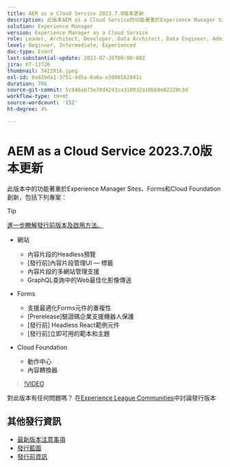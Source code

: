 ```yaml
---
title: AEM as a Cloud Service 2023.7.0版本更新
description: 此版本AEM as a Cloud Service的功能著重於Experience Manager Sites、Forms和Cloud Foundation創新。
solution: Experience Manager
version: Experience Manager as a Cloud Service
role: Leader, Architect, Developer, Data Architect, Data Engineer, Admin, User
level: Beginner, Intermediate, Experienced
doc-type: Event
last-substantial-update: 2023-07-26T00:00:00Z
jira: KT-13726
thumbnail: 3422016.jpeg
exl-id: 0ad3bda1-3751-4d5a-8a0a-e3086562041c
duration: 706
source-git-commit: 5c946ab73e78d4243ca310032a10bb8e82228c3d
workflow-type: tm+mt
source-wordcount: '152'
ht-degree: 4%

---
```


# AEM as a Cloud Service 2023.7.0版本更新

此版本中的功能著重於Experience Manager Sites、Forms和Cloud Foundation創新，包括下列專案：

>[!TIP]
>
>[進一步瞭解發行前版本及啟用方法。](https://experienceleague.adobe.com/docs/experience-manager-cloud-service/content/release-notes/prerelease.html)

* 網站
   * 內容片段的Headless預覽
   * [發行前]內容片段管理UI — 標籤
   * 內容片段的多網站管理支援
   * GraphQL查詢中的Web最佳化影像傳送

* Forms
   * 支援最適化Forms元件的重複性
   * [Prerelease]驗證碼企業支援機器人保護
   * [發行前] Headless React範例元件
   * [發行前]立即可用的範本和主題

* Cloud Foundation
   * 動作中心
   * 內容轉換器

>[!VIDEO](https://video.tv.adobe.com/v/3422016/?learn=on)


對此版本有任何問題嗎？  在[Experience League Communities](https://adobe.ly/3Y6CC6J)中討論發行版本

## 其他發行資訊

* [最新版本注意事項](https://experienceleague.adobe.com/docs/experience-manager-cloud-service/content/release-notes/home.html?lang=zh-Hant)
* [發行藍圖](https://experienceleague.adobe.com/docs/experience-manager-release-information/aem-release-updates/update-releases-roadmap.html?lang=zh-Hant)
* [發行前資訊](https://experienceleague.adobe.com/docs/experience-manager-cloud-service/content/release-notes/prerelease.html)
